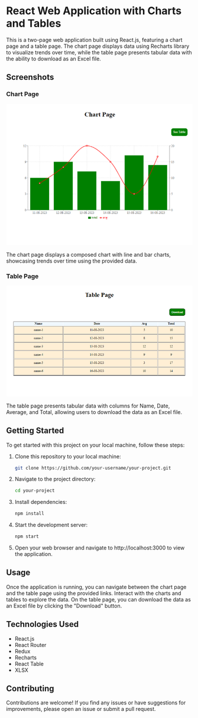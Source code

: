 # React Web Application with Charts and Tables

This is a two-page web application built using React.js, featuring a chart page and a table page. The chart page displays data using Recharts library to visualize trends over time, while the table page presents tabular data with the ability to download as an Excel file.

## Screenshots

### Chart Page

![Chart Page](public/chart.png)

The chart page displays a composed chart with line and bar charts, showcasing trends over time using the provided data.

### Table Page

![Table Page](public/table.png)

The table page presents tabular data with columns for Name, Date, Average, and Total, allowing users to download the data as an Excel file.

## Getting Started

To get started with this project on your local machine, follow these steps:

1. Clone this repository to your local machine:
   ```bash
   git clone https://github.com/your-username/your-project.git
   ```

2. Navigate to the project directory:

   ```bash
   cd your-project
   ```

3. Install dependencies:

   ```bash
   npm install
   ```

4. Start the development server:

   ```bash
   npm start
   ```

5. Open your web browser and navigate to http://localhost:3000 to view the application.

## Usage

Once the application is running, you can navigate between the chart page and the table page using the provided links. Interact with the charts and tables to explore the data. On the table page, you can download the data as an Excel file by clicking the "Download" button.

## Technologies Used

- React.js
- React Router
- Redux
- Recharts
- React Table
- XLSX

## Contributing

Contributions are welcome! If you find any issues or have suggestions for improvements, please open an issue or submit a pull request.
